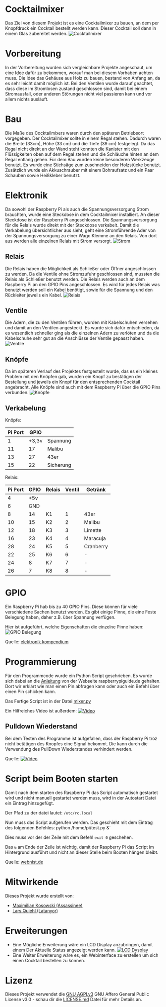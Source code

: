 # Cocktailmixer 

Das Ziel von diesem Projekt ist es eine Cocktailmixer zu bauen,
an dem per Knopfdruck ein Cocktail bestellt werden kann.
Dieser Cocktail soll dann in einem Glas zubereitet werden.
![Cocktailmixer](Bilder/Cocktailmixer.JPG)

# Vorbereitung
In der Vorbereitung wurden sich vergleichbare Projekte angeschaut, um eine Idee dafür zu bekommen,
worauf man bei diesem Vorhaben achten muss. Die Idee das Gehäuse aus Holz zu bauen,
bestand von Anfang an, da es sehr leicht damit möglich ist. Bei den Ventilen wurde darauf geachtet,
dass diese im Stromlosen zustand geschlossen sind, damit bei einem Stromausfall, oder anderen
Störungen nicht viel passieren kann und vor allem nichts ausläuft.

# Bau
Die Maße des Cocktailmixers waren durch den späteren Betriebsort vorgegeben.
Der Cocktailmixer sollte in einem Regal stehen. Dadurch waren die Breite (33cm), Höhe (33 cm) und
die Tiefe (39 cm) festgelegt. Da das Regal nicht direkt an der Wand steht konnten die Kanister
mit den Flüssigkeiten oben auf dem Regal stehen und die Schläuche hinten an dem Regal entlang gehen.
Für dem Bau wurden keine besonderen Werkzeuge benutzt. Es wurde eine Stichsäge zum zuschneiden der
Holzstücke benutzt. Zusätzlich wurde ein Akkuschrauber mit einem Bohraufsatz und ein Paar Schauben
sowie Heißkleber benutzt.

# Elektronik
Da sowohl der Raspberry Pi als auch die Spannungsversorgung Strom brauchten, wurde eine Steckdose
in dem Cocktailmixer installiert. An dieser Steckdose ist der Raspberry Pi angeschlossen.
Die Spannungsversorgung für die Relais wurde direkt mit der Steckdose verkabelt. Damit die
Verkabelung übersichtlicher aus sieht, geht eine Stromführende Ader von der Spannungsversorgung
zu einer Wago Klemme an den Relais. Von dort aus werden alle einzelnen Relais mit Strom versorgt.
![Strom](Bilder/Elektronik.JPG)

## Relais
Die Relais haben die Möglichkeit als Schließer oder Öffner angeschlossen zu werden. Da die
Ventile ohne Stromzufuhr geschlossen sind, mussten die Relais als Schließer benutzt werden.
Die Relais werden auch an dem Raspberry Pi an den GPIO Pins angeschlossen. Es wird für jedes
Relais was benutzt werden soll ein Kabel benötigt, sowie für die Spannung und den Rückleiter
jeweils ein Kabel. 
![Relais](Bilder/Relais.JPG)

## Ventile
Die Adern, die zu den Ventilen führen, wurden mit Kabelschuhen versehen und damit an den
Ventilen angesteckt. Es wurde sich dafür entschieden, da es wesentlich schneller ging
als die einzelnen Adern zu verlöten und da die Kabelschuhe sehr gut an die Anschlüsse
der Ventile gepasst haben.
![Ventile](Bilder/Ventile.JPG)

## Knöpfe
Da im späteren Verlauf des Projektes festgestellt wurde, das es ein kleines Problem mit
den Knöpfen gab, wurden ein Knopf zu bestätigen der Bestellung und jeweils ein Knopf
für den entsprechenden Cocktail angebracht. Alle Knöpfe sind auch mit dem Raspberry Pi
über die GPIO Pins verbunden.
![Knöpfe](Bilder/Knoepfe.JPG)

## Verkabelung
Knöpfe:

|Pi Port|GPIO||
|---|---|---|
|1|+3,3v|Spannung|
|11|17|Malibu|
|13|27|43er|
|15|22|Sicherung|

Relais:

|Pi Port|GPIO |Relais|Ventil|Getränk|
|---|---|---|---|---|
|4|+5v|||||
|6|GND|||||
|8|14|K1|1|43er|
|10|15|K2|2|Malibu|
|12|18|K3|3|Limette|
|16|23|K4|4|Maracuja|
|28|24|K5|5|Cranberry|
|22|25|K6|6|-|
|24|8|K7|7|-|
|26|7|K8|8|-|

# GPIO
Ein Raspberry Pi hab bis zu 40 GPIO Pins. Diese können für viele verschiedene Sachen benutzt werden.
Es gibt einige Pinne, die eine Feste Belegung haben, daher z.B. über Spannung verfügen.

Hier ist aufgeführt, welche Eigenschaften die einzelne Pinne haben:
![GPIO Belegung](Bilder/Raspberry_Pi-GPIO.jpg)

Quelle: [elektronik kompendium](https://www.elektronik-kompendium.de/sites/raspberry-pi/1907101.htm)

# Programmierung
Für den Programmcode wurde ein Python Script geschrieben. Es wurde sich dabei an die
[Anleitung](http://raspberrypiguide.de/howtos/raspberry-pi-gpio-how-to/)
von der Webseite raspberrypiguide.de gehalten. Dort wir erklärt wie man einen Pin abfragen kann
oder auch ein Befehl über einen Pin schicken kann.

Das Fertige Script ist in der Datei [mixer.py](mixer.py)

Ein Hilfreiches Video ist außerdem:
[![Video](Bilder/Thumbnail/Raspberry_Pi_Relais_Steuern_mit_Python.jpg)](https://drive.google.com/open?id=1lVsQq2EKcb3-Y0far_i8LIsIc8s1JyGv)

## Pulldown Wiederstand
Bei dem Testen des Programme ist aufgefallen, dass der Raspberry Pi troz nicht betätigen des
Knopfes eine Signal bekommt. Die kann durch die Verwendung des PullDown Wiederstandes verhindert
werden.

Quelle: [![Video](Bilder/Thumbnail/Raspberry_Pi_GPIO_Input_Button_Status_einlesen.jpg)](https://drive.google.com/open?id=1GNXiwCf0wBmvNQBNOa4OeN26SdjjF9Px)

# Script beim Booten starten
Damit nach dem starten des Raspberry Pi das Script automatisch gestartet wird und nicht
manuell gestartet werden muss, wird in der Autostart Datei ein Eintrag hinzugefügt.

Der Pfad zu der datei lautet: `/etc/rc.local`

Nun muss das Script aufgerufen werden. Das geschieht mit dem Eintrag des folgenden Befehles:
python /home/pi/test.py &`

Dies muss vor der der Zeile mit dem Befehl `exit 0` geschehen.

Das `&` am Ende der Zeile ist wichtig, damit der Raspberry Pi das Script im Hintergrund ausführt
und nicht an dieser Stelle beim Booten hängen bleibt.

Quelle: [webnist.de](https://webnist.de/python-script-auf-dem-raspberry-pi-automatisch-starten/)

# Mitwirkende
Dieses Projekt wurde erstellt von:
- [Maximilian Kosowski (Assassinee)](https://github.com/Assassinee)
- [Lars Quiehl (Latanyor)](https://github.com/Latanyor)

# Erweiterungen
- Eine Mögliche Erweiterung wäre ein LCD Display anzubringen, damit einem Der Aktuelle Status
angezeigt werden kann.
[![LCD Dysplay](Bilder/Thumbnail/LCD_Raspberry_Pi.jpg)](https://drive.google.com/open?id=1Psro-3tgKJCbSye2eyryViIvabenVU7V)
- Eine Weiter Erweiterung wäre es, ein Webinterface zu erstellen um sich einen Cocktail bestellen
zu können.

# Lizenz
Dieses Projekt verwendet die [GNU AGPLv3](LICENSE) GNU Affero General Public License v3.0 - schau dir die [LICENSE.md](LICENSE.md) Datei für mehr Details an.
